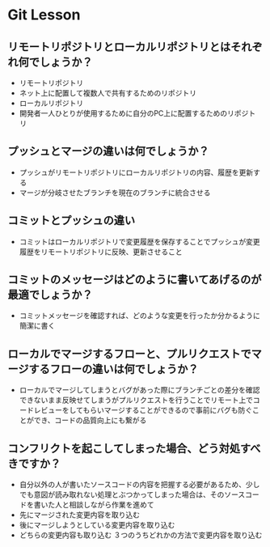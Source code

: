 # Git Lesson

## リモートリポジトリとローカルリポジトリとはそれぞれ何でしょうか？
* リモートリポジトリ
* ネット上に配置して複数人で共有するためのリポジトリ
* ローカルリポジトリ
* 開発者一人ひとりが使用するために自分のPC上に配置するためのリポジトリ


## プッシュとマージの違いは何でしょうか？
* プッシュがリモートリポジトリにローカルリポジトリの内容、履歴を更新する
* マージが分岐させたブランチを現在のブランチに統合させる


## コミットとプッシュの違い
* コミットはローカルリポジトリで変更履歴を保存することでプッシュが変更履歴をリモートリポジトリに反映、更新させること


## コミットのメッセージはどのように書いてあげるのが最適でしょうか？
* コミットメッセージを確認すれば、どのような変更を行ったか分かるように簡潔に書く


## ローカルでマージするフローと、プルリクエストでマージするフローの違いは何でしょうか？
* ローカルでマージしてしまうとバグがあった際にブランチごとの差分を確認できないまま反映せてしまうがプルリクエストを行うことでリモート上でコードレビューをしてもらいマージすることができるので事前にバグも防ぐことができ、コードの品質向上にも繋がる


## コンフリクトを起こしてしまった場合、どう対処すべきですか？
* 自分以外の人が書いたソースコードの内容を把握する必要があるため、少しでも意図が読み取れない処理とぶつかってしまった場合は、そのソースコードを書いた人と相談しながら作業を進めて
* 先にマージされた変更内容を取り込む
* 後にマージしようとしている変更内容を取り込む
* どちらの変更内容も取り込む
３つのうちどれかの方法で変更内容を取り込む